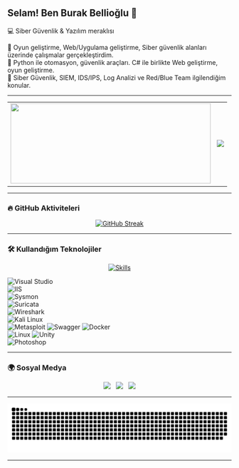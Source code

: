 ## Selam! Ben Burak Bellioğlu 👋
💻 Siber Güvenlik & Yazılım meraklısı  

🔹 Oyun geliştirme, Web/Uygulama geliştirme, Siber güvenlik alanları üzerinde çalışmalar gerçekleştirdim.  
🔹 Python ile otomasyon, güvenlik araçları. C# ile birlikte Web geliştirme, oyun geliştirme.  
🔹 Siber Güvenlik, SIEM, IDS/IPS, Log Analizi ve Red/Blue Team ilgilendiğim konular. 

---

<table style="width:100%;">
  <tr>
    <td align="center">
      <img src="https://github-readme-stats.vercel.app/api?username=burakbellioglu&show_icons=true&theme=tokyonight&include_all_commits=true&count_private=true"
           width="450" height="180" />
    </td>
    <td align="center">
      <img src="https://github-readme-stats.vercel.app/api/top-langs/?username=burakbellioglu&layout=compact&langs_count=10&theme=tokyonight"/>
    </td>
  </tr>
</table>

---

### 🔥 GitHub Aktiviteleri
<p align="center">
  <a href="https://git.io/streak-stats">
    <img src="https://streak-stats.demolab.com?user=burakbellioglu&theme=tokyonight" alt="GitHub Streak" />
  </a>
</p>

---

### 🛠️ Kullandığım Teknolojiler
<p align="center">
  <a href="https://skillicons.dev">
    <img src="https://skillicons.dev/icons?i=cs,dotnet,python,linux,git,github,html,css,js,unity,photoshop" height="80" alt="Skills" />
  </a>
</p>

  
![Visual Studio](https://img.shields.io/badge/Visual%20Studio-5C2D91?style=flat-square&logo=visualstudio&logoColor=white)  
![IIS](https://img.shields.io/badge/IIS-0078D7?style=flat-square&logo=windows&logoColor=white)  
![Sysmon](https://img.shields.io/badge/Sysmon-000000?style=flat-square&logo=windows&logoColor=white)  
![Suricata](https://img.shields.io/badge/Suricata-FF3C00?style=flat-square&logo=suricata&logoColor=white)  
![Wireshark](https://img.shields.io/badge/Wireshark-1679A7?style=flat-square&logo=wireshark&logoColor=white)  
![Kali Linux](https://img.shields.io/badge/Kali%20Linux-557C94?style=flat-square&logo=kalilinux&logoColor=white)  
![Metasploit](https://img.shields.io/badge/Metasploit-2C3E50?style=flat-square&logo=metasploit&logoColor=white)
![Swagger](https://img.shields.io/badge/-Swagger-85EA2D?logo=swagger&logoColor=white&style=flat)
![Docker](https://img.shields.io/badge/Docker-2496ED?style=flat-square&logo=docker&logoColor=white)  
![Linux](https://img.shields.io/badge/Linux-FCC624?style=flat-square&logo=linux&logoColor=black)
![Unity](https://img.shields.io/badge/Unity-000000?style=flat-square&logo=unity&logoColor=white)  
![Photoshop](https://img.shields.io/badge/Photoshop-31A8FF?style=flat-square&logo=adobephotoshop&logoColor=white)

---

### 🌍 Sosyal Medya
<p align="center">
  <a href="https://instagram.com/burak.bellioglu" target="_blank"><img src="https://img.shields.io/badge/-Instagram-%23E4405F?style=for-the-badge&logo=instagram&logoColor=white"></a> &nbsp;
  <a href="mailto:burak.bel19@gmail.com"><img src="https://img.shields.io/badge/-Gmail-%23333?style=for-the-badge&logo=gmail&logoColor=white"></a> &nbsp;
  <a href="https://www.linkedin.com/in/burak-bellioglu-285977221" target="_blank"><img src="https://img.shields.io/badge/-LinkedIn-%230077B5?style=for-the-badge&logo=linkedin&logoColor=white"></a>
</p>

---

<p align="center">
  <picture>
    <source media="(prefers-color-scheme: dark)" srcset="https://github.com/platane/snk/raw/output/github-contribution-grid-snake-dark.svg" />
    <source media="(prefers-color-scheme: light)" srcset="https://github.com/platane/snk/raw/output/github-contribution-grid-snake.svg" />
    <img alt="snake animation" src="https://github.com/platane/snk/raw/output/github-contribution-grid-snake.svg" />
  </picture>
</p>

---
